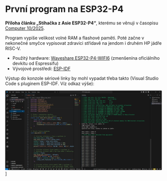 # První program na ESP32-P4

**Příloha článku „Stíhačka z Asie ESP32-P4“**, kterému se věnuji v časopisu [Computer 10/2025](https://www.ikiosek.cz/computer).

Program vypíše velikost volné RAM a flashové paměti. Poté začne v nekonečné smyčce vypisovat zdravici střídavě na jendom i druhém HP jádře RISC-V.

- Použitý hardware: [Waveshare ESP32-P4-WIFI6](https://www.waveshare.com/esp32-p4-wifi6.htm?sku=32020) (zmenšenína oficiálního devkitu od Espressifu)
- Vývojové prostředí: [ESP-IDF](https://docs.espressif.com/projects/esp-idf/en/stable/esp32p4/get-started/index.html)


Výstup do konzole sériové linky by mohl vypadat třeba takto (Visual Studio Code s pluginem ESP-IDF. Víz odkaz výše):

![Prvni program](esp32p4_program_01.jpg)]
